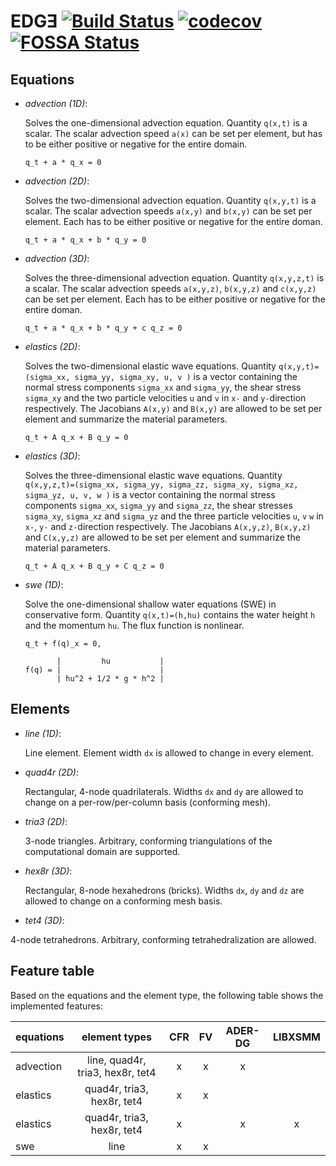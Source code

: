# EDGƎ [![Build Status](https://travis-ci.org/3343/edge.svg?branch=master)](https://travis-ci.org/3343/edge) [![codecov](https://codecov.io/gh/3343/edge/branch/master/graph/badge.svg)](https://codecov.io/gh/3343/edge) [![FOSSA Status](https://app.fossa.io/api/projects/git%2Bhttps%3A%2F%2Fgithub.com%2F3343%2Fedge.svg?type=shield)](https://app.fossa.io/projects/git%2Bhttps%3A%2F%2Fgithub.com%2F3343%2Fedge?ref=badge_shield)

## Equations
* *advection (1D)*:

  Solves the one-dimensional advection equation. Quantity ```q(x,t)``` is a scalar. The scalar advection speed ```a(x)``` can be set per element, but has to be either positive or negative for the entire domain.

  ```
  q_t + a * q_x = 0
  ```

* *advection (2D)*:

  Solves the two-dimensional advection equation. Quantity ```q(x,y,t)``` is a scalar. The scalar advection speeds ```a(x,y)``` and ```b(x,y)``` can be set per element. Each has to be either positive or negative for the entire doman.

  ```
  q_t + a * q_x + b * q_y = 0
  ```

* *advection (3D)*:

  Solves the three-dimensional advection equation. Quantity ```q(x,y,z,t)``` is a scalar. The scalar advection speeds ```a(x,y,z)```, ```b(x,y,z)``` and ```c(x,y,z)``` can be set per element. Each has to be either positive or negative for the entire doman.

  ```
  q_t + a * q_x + b * q_y + c q_z = 0
  ```

* *elastics (2D)*:

  Solves the two-dimensional elastic wave equations. Quantity ```q(x,y,t)=(sigma_xx, sigma_yy, sigma_xy, u, v )``` is a vector containing the normal stress components ```sigma_xx``` and ```sigma_yy```, the shear stress ```sigma_xy``` and the two particle velocities ```u``` and ```v``` in ```x-``` and ```y-```direction respectively. The Jacobians ```A(x,y)``` and ```B(x,y)``` are allowed to be set per element and summarize the material parameters.

  ```
  q_t + A q_x + B q_y = 0
  ```
  
* *elastics (3D)*:

  Solves the three-dimensional elastic wave equations. Quantity ```q(x,y,z,t)=(sigma_xx, sigma_yy, sigma_zz, sigma_xy, sigma_xz, sigma_yz, u, v, w )``` is a vector containing the normal stress components ```sigma_xx```, ```sigma_yy``` and ```sigma_zz```, the shear stresses ```sigma_xy```, ```sigma_xz``` and ```sigma_yz``` and the three particle velocities ```u```, ```v``` ```w```  in ```x-```, ```y-``` and ```z-```direction respectively. The Jacobians ```A(x,y,z)```, ```B(x,y,z)``` and ```C(x,y,z)``` are allowed to be set per element and summarize the material parameters.

  ```
  q_t + A q_x + B q_y + C q_z = 0
  ```

* *swe (1D)*:

  Solve the one-dimensional shallow water equations (SWE) in conservative form. Quantity ```q(x,t)=(h,hu)``` contains the water height ```h``` and the momentum ```hu```. The flux function is nonlinear.

  ```
  q_t + f(q)_x = 0,

         |         hu           |
  f(q) = |                      |
         | hu^2 + 1/2 * g * h^2 |
  ```

## Elements
* *line (1D)*:

  Line element. Element width ```dx``` is allowed to change in every element.

* *quad4r (2D)*:

  Rectangular, 4-node quadrilaterals. Widths ```dx``` and ```dy``` are allowed to change on a per-row/per-column basis (conforming mesh).

* *tria3 (2D)*:

  3-node triangles. Arbitrary, conforming triangulations of the computational domain are supported.

* *hex8r (3D)*:

  Rectangular, 8-node hexahedrons (bricks). Widths ```dx```, ```dy``` and ```dz``` are allowed to change on a conforming mesh basis.
  
* *tet4 (3D)*:

 4-node tetrahedrons. Arbitrary, conforming tetrahedralization are allowed.

## Feature table

Based on the equations and the element type, the following table shows the implemented features:

| equations |         element types            | CFR | FV | ADER-DG | LIBXSMM |
|-----------|:--------------------------------:|:---:|:--:|:-------:|:-------:|
| advection | line, quad4r, tria3, hex8r, tet4 |  x  |  x |    x    |         |
| elastics  | quad4r, tria3, hex8r, tet4       |  x  |  x |         |         |
| elastics  | quad4r, tria3, hex8r, tet4       |  x  |    |    x    |    x    |
| swe       | line                             |  x  |  x |         |         |
